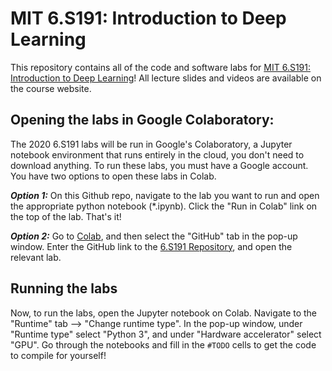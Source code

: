 # MIT 6.S191: Introduction to Deep Learning

This repository contains all of the code and software labs for [MIT 6.S191: Introduction to Deep Learning](http://introtodeeplearning.com)! All lecture slides and videos are available on the course website. 


## Opening the labs in Google Colaboratory:
The 2020 6.S191 labs will be run in Google's Colaboratory, a Jupyter notebook environment that runs entirely in the cloud, you don't need to download anything. To run these labs, you must have a Google account. You have two options to open these labs in Colab. 

***Option 1:***
On this Github repo, navigate to the lab you want to run and open the appropriate python notebook (\*.ipynb). Click the "Run in Colab" link on the top of the lab. That's it! 

***Option 2:***
Go to [Colab](https://colab.research.google.com/), and then select the "GitHub" tab in the pop-up window. Enter the GitHub link to the [6.S191 Repository](https://github.com/aamini/introtodeeplearning_labs/), and open the relevant lab.

## Running the labs
Now, to run the labs, open the Jupyter notebook on Colab. Navigate to the "Runtime" tab --> "Change runtime type". In the pop-up window, under "Runtime type" select "Python 3", and under "Hardware accelerator" select "GPU". Go through the notebooks and fill in the `#TODO` cells to get the code to compile for yourself!

